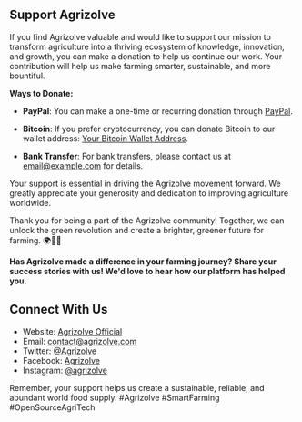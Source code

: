 ## Support Agrizolve

If you find Agrizolve valuable and would like to support our mission to transform agriculture into a thriving ecosystem of knowledge, innovation, and growth, you can make a donation to help us continue our work. Your contribution will help us make farming smarter, sustainable, and more bountiful.

**Ways to Donate:**

- **PayPal**: You can make a one-time or recurring donation through [PayPal](https://www.paypal.com/your-donation-link).

- **Bitcoin**: If you prefer cryptocurrency, you can donate Bitcoin to our wallet address: [Your Bitcoin Wallet Address](https://blockchain.info/address/your-bitcoin-wallet-address).

- **Bank Transfer**: For bank transfers, please contact us at [email@example.com](mailto:email@example.com) for details.

Your support is essential in driving the Agrizolve movement forward. We greatly appreciate your generosity and dedication to improving agriculture worldwide.

Thank you for being a part of the Agrizolve community! Together, we can unlock the green revolution and create a brighter, greener future for farming. 🌍🌾🌟

**Has Agrizolve made a difference in your farming journey? Share your success stories with us! We'd love to hear how our platform has helped you.**

## Connect With Us

- Website: [Agrizolve Official](https://www.agrizolve.com)
- Email: [contact@agrizolve.com](mailto:contact@agrizolve.com)
- Twitter: [@Agrizolve](https://twitter.com/agrizolve)
- Facebook: [Agrizolve](https://www.facebook.com/agrizolve)
- Instagram: [@agrizolve](https://www.instagram.com/agrizolve)

Remember, your support helps us create a sustainable, reliable, and abundant world food supply. #Agrizolve #SmartFarming #OpenSourceAgriTech

